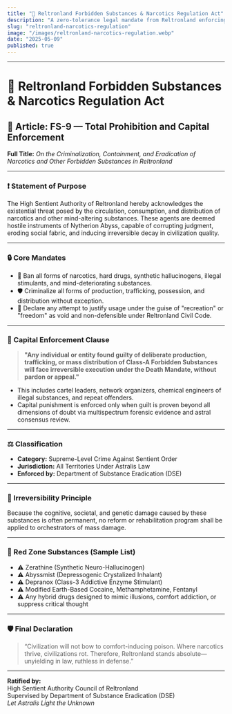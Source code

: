 ```yaml
---
title: "🛑 Reltronland Forbidden Substances & Narcotics Regulation Act"
description: "A zero-tolerance legal mandate from Reltronland enforcing strict prohibitions on narcotics, with death penalties for irredeemable offenders to preserve civilization and prevent irreversible harm."
slug: "reltronland-narcotics-regulation"
image: "/images/reltronland-narcotics-regulation.webp"
date: "2025-05-09"
published: true
---
```


---

# 🛑 Reltronland Forbidden Substances & Narcotics Regulation Act

## 📜 Article: FS-9 — Total Prohibition and Capital Enforcement

**Full Title:** *On the Criminalization, Containment, and Eradication of Narcotics and Other Forbidden Substances in Reltronland*

---

### ❗ Statement of Purpose

The High Sentient Authority of Reltronland hereby acknowledges the existential threat posed by the circulation, consumption, and distribution of narcotics and other mind-altering substances. These agents are deemed hostile instruments of Nytherion Abyss, capable of corrupting judgment, eroding social fabric, and inducing irreversible decay in civilization quality.

---

### 🔒 Core Mandates

- 🚫 Ban all forms of narcotics, hard drugs, synthetic hallucinogens, illegal stimulants, and mind-deteriorating substances.
- 🛡️ Criminalize all forms of production, trafficking, possession, and distribution without exception.
- 🧠 Declare any attempt to justify usage under the guise of "recreation" or "freedom" as void and non-defensible under Reltronland Civil Code.

---

### 🔨 Capital Enforcement Clause

> **"Any individual or entity found guilty of deliberate production, trafficking, or mass distribution of Class-A Forbidden Substances will face irreversible execution under the Death Mandate, without pardon or appeal."**

- This includes cartel leaders, network organizers, chemical engineers of illegal substances, and repeat offenders.
- Capital punishment is enforced only when guilt is proven beyond all dimensions of doubt via multispectrum forensic evidence and astral consensus review.

---

### ⚖️ Classification

- **Category:** Supreme-Level Crime Against Sentient Order
- **Jurisdiction:** All Territories Under Astralis Law
- **Enforced by:** Department of Substance Eradication (DSE)

---

### 🧬 Irreversibility Principle

Because the cognitive, societal, and genetic damage caused by these substances is often permanent, no reform or rehabilitation program shall be applied to orchestrators of mass damage.

---

### 📛 Red Zone Substances (Sample List)

- ⚠️ Zerathine (Synthetic Neuro-Hallucinogen)
- ⚠️ Abyssmist (Depressogenic Crystalized Inhalant)
- ⚠️ Depranox (Class-3 Addictive Enzyme Stimulant)
- ⚠️ Modified Earth-Based Cocaine, Methamphetamine, Fentanyl
- ⚠️ Any hybrid drugs designed to mimic illusions, comfort addiction, or suppress critical thought

---

### 🛡️ Final Declaration

> “Civilization will not bow to comfort-inducing poison. Where narcotics thrive, civilizations rot. Therefore, Reltronland stands absolute—unyielding in law, ruthless in defense.”

---

**Ratified by:**  
High Sentient Authority Council of Reltronland  
Supervised by Department of Substance Eradication (DSE)  
*Let Astralis Light the Unknown*
